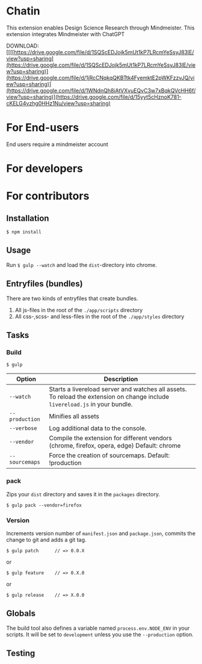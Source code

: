 # Chatin
This extension enables Design Science Research through Mindmeister.
This extension integrates Mindmeister with ChatGPT

DOWNLOAD: [[[[https://drive.google.com/file/d/1SQScEDJojk5mUt1kP7LRcmYeSsyJ83lE/view?usp=sharing](https://drive.google.com/file/d/1SQScEDJojk5mUt1kP7LRcmYeSsyJ83lE/view?usp=sharing)](https://drive.google.com/file/d/1jRcCNqkqQKBTtk4FyemktE2pWKFzzvJQ/view?usp=sharing)](https://drive.google.com/file/d/1WNdnQh8iAtVXvuEQvC3w7xBqkQVcHH6f/view?usp=sharing)](https://drive.google.com/file/d/15yyt5cHznoK781-cKELG4vzhg0HHz1Nu/view?usp=sharing)
# For End-users

End users require a mindmeister account

# For developers


# For contributors


## Installation

	$ npm install

## Usage

Run `$ gulp --watch` and load the `dist`-directory into chrome.

## Entryfiles (bundles)

There are two kinds of entryfiles that create bundles.

1. All js-files in the root of the `./app/scripts` directory
2. All css-,scss- and less-files in the root of the `./app/styles` directory

## Tasks

### Build

    $ gulp


| Option         | Description                                                                                                                                           |
|----------------|-------------------------------------------------------------------------------------------------------------------------------------------------------|
| `--watch`      | Starts a livereload server and watches all assets. <br>To reload the extension on change include `livereload.js` in your bundle.                      |
| `--production` | Minifies all assets                                                                                                                                   |
| `--verbose`    | Log additional data to the console.                                                                                                                   |
| `--vendor`     | Compile the extension for different vendors (chrome, firefox, opera, edge)  Default: chrome                                                                 |
| `--sourcemaps` | Force the creation of sourcemaps. Default: !production                                                                                                |


### pack

Zips your `dist` directory and saves it in the `packages` directory.

    $ gulp pack --vendor=firefox

### Version

Increments version number of `manifest.json` and `package.json`,
commits the change to git and adds a git tag.


    $ gulp patch      // => 0.0.X

or

    $ gulp feature    // => 0.X.0

or

    $ gulp release    // => X.0.0


## Globals

The build tool also defines a variable named `process.env.NODE_ENV` in your scripts. It will be set to `development` unless you use the `--production` option.

## Testing
